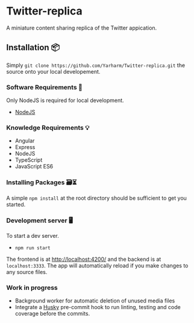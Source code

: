 # Twitter-replica

A miniature content sharing replica of the Twitter appication.

## Installation 📦

Simply `git clone https://github.com/Yarharm/Twitter-replica.git` the source onto your
local developement.

### Software Requirements 📜

Only NodeJS is required for local development.

- [NodeJS](https://nodejs.org/en/download/)

### Knowledge Requirements 💡

- Angular
- Express
- NodeJS
- TypeScript
- JavaScript ES6

### Installing Packages 🗃️⏳

A simple `npm install` at the root directory should be sufficient to get you started.

### Development server 🖥️

To start a dev server.

- `npm run start`

The frontend is at [http://localhost:4200/](http://localhost:4200/) and the backend is at `localhost:3333`. The app will automatically reload if you make changes to any source files.

### Work in progress

- Background worker for automatic deletion of unused media files
- Integrate a [Husky](https://github.com/typicode/husky) pre-commit hook to run linting, testing and code coverage before the commits.
